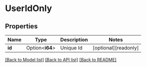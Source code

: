 # UserIdOnly

## Properties

Name | Type | Description | Notes
------------ | ------------- | ------------- | -------------
**id** | Option<**i64**> | Unique Id | [optional][readonly]

[[Back to Model list]](../README.md#documentation-for-models) [[Back to API list]](../README.md#documentation-for-api-endpoints) [[Back to README]](../README.md)


